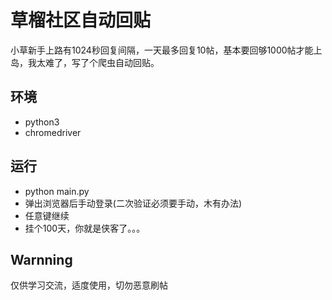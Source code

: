 # 草榴社区自动回贴
小草新手上路有1024秒回复间隔，一天最多回复10帖，基本要回够1000帖才能上岛，我太难了，写了个爬虫自动回贴。

## 环境
+ python3
+ chromedriver

## 运行
+ python main.py
+ 弹出浏览器后手动登录(二次验证必须要手动，木有办法)
+ 任意键继续
+ 挂个100天，你就是侠客了。。。

## Warnning
仅供学习交流，适度使用，切勿恶意刷帖